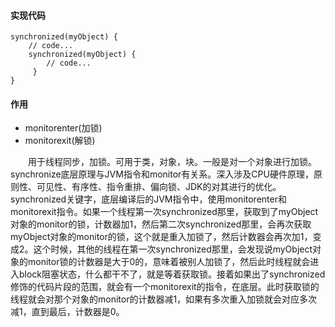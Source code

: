 #### 实现代码
```
synchronized(myObject) {
    // code...
    synchronized(myObject) {
        // code...
     }
}
```

#### 作用
* monitorenter(加锁)
* monitorexit(解锁)
<div style="text-indent:2em">用于线程同步，加锁。可用于类，对象，块。一般是对一个对象进行加锁。synchronize底层原理与JVM指令和monitor有关系。深入涉及CPU硬件原理，原则性、可见性、有序性、指令重排、偏向锁、JDK的对其进行的优化。synchronized关键字，底层编译后的JVM指令中，使用monitorenter和monitorexit指令。如果一个线程第一次synchronized那里，获取到了myObject对象的monitor的锁，计数器加1，然后第二次synchronized那里，会再次获取myObject对象的monitor的锁，这个就是重入加锁了，然后计数器会再次加1，变成2。这个时候，其他的线程在第一次synchronized那里，会发现说myObject对象的monitor锁的计数器是大于0的，意味着被别人加锁了，然后此时线程就会进入block阻塞状态，什么都干不了，就是等着获取锁。接着如果出了synchronized修饰的代码片段的范围，就会有一个monitorexit的指令，在底层。此时获取锁的线程就会对那个对象的monitor的计数器减1，如果有多次重入加锁就会对应多次减1，直到最后，计数器是0。</div>

